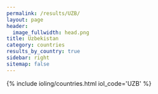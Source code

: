 ```yaml
---
permalink: /results/UZB/
layout: page
header:
  image_fullwidth: head.png
title: Uzbekistan
category: countries
results_by_country: true
sidebar: right
sitemap: false
---
```


{% include ioling/countries.html iol_code='UZB' %}